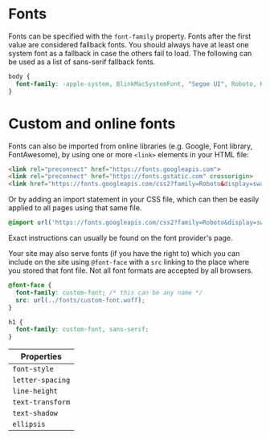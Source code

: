 # Fonts

Fonts can be specified with the `font-family` property. Fonts after the first value are considered fallback fonts. You should always have at least one system font as a fallback in case the others fail to load. The following can be used as a list of sans-serif fallback fonts.
```css
body {
  font-family: -apple-system, BlinkMacSystemFont, "Segoe UI", Roboto, Helvetica, Arial, sans-serif, "Apple Color Emoji", "Segoe UI Emoji", "Segoe UI Symbol";
}
```

# Custom and online fonts

Fonts can also be imported from online libraries (e.g. Google, Font library, FontAwesome), by using one or more `<link>` elements in your HTML file: 
```html
<link rel="preconnect" href="https://fonts.googleapis.com">
<link rel="preconnect" href="https://fonts.gstatic.com" crossorigin>
<link href="https://fonts.googleapis.com/css2?family=Roboto&display=swap" rel="stylesheet">
```
Or by adding an import statement in your CSS file, which can then be easily applied to all pages using that same file.
```css
@import url('https://fonts.googleapis.com/css2?family=Roboto&display=swap');
```
Exact instructions can usually be found on the font provider's page. 

Your site may also serve fonts (if you have the right to) which you can include on the site using `@font-face` with a `src` linking to the place where you stored that font file. Not all font formats are accepted by all browsers.
```css
@font-face {
  font-family: custom-font; /* this can be any name */
  src: url(../fonts/custom-font.woff);
}

h1 {
  font-family: custom-font, sans-serif;
}
```
| Properties |
| --- | 
| `font-style` |
| `letter-spacing` |
| `line-height` | 
| `text-transform` | 
| `text-shadow` | 
| `ellipsis` |